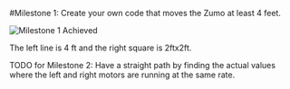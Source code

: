 #Milestone 1: Create your own code that moves the Zumo at least 4 feet.

![Milestone 1 Achieved](https://drive.google.com/file/d/1Om9w7Em6PzDcIQR_5XI2r3bGT-4CBtAM/view?usp=sharing)

The left line is 4 ft and the right square is 2ftx2ft.

TODO for Milestone 2: Have a straight path by finding the actual values where the left and right motors are running at the same rate.
